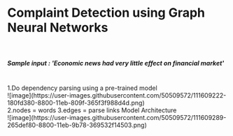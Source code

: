 <h1>Complaint Detection using Graph Neural Networks </h1><br>

<h5>Sample input : 'Economic news had very little effect on financial market'</h5><br>
1.Do dependency parsing using a pre-trained model <br>
![image](https://user-images.githubusercontent.com/50509572/111609222-180fd380-8800-11eb-809f-365f3f988d4d.png) <br>
2.nodes = words
3.edges = parse links 
Model Architecture <br>
![image](https://user-images.githubusercontent.com/50509572/111609289-265def80-8800-11eb-9b78-369532f14503.png)

